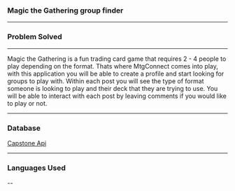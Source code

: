 ### Magic the Gathering group finder

---

### Problem Solved

---

Magic the Gathering is a fun trading card game that requires 2 - 4 people to play depending on the format.
Thats where MtgConnect comes into play, with this application you will be able to create a profile and start looking for groups to play with.
Within each post you will see the type of format someone is looking to play and their deck that they are trying to use.
You will be able to interact with each post by leaving comments if you would like to play or not.

---

### Database

[Capstone Api](https://github.com/ccote95/Capstone-api) 

---

### Languages Used
--
